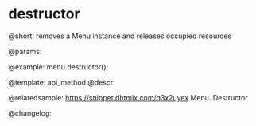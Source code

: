 destructor
=============

@short: removes a Menu instance and releases occupied resources


@params:




@example:
menu.destructor();


@template: api_method
@descr:

@relatedsample: https://snippet.dhtmlx.com/q3x2uyex	Menu. Destructor



@changelog:


